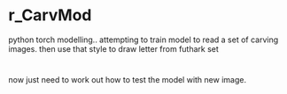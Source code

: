 # r_CarvMod
python torch modelling.. attempting to train model to read a set of carving images. then use that style to draw letter from futhark set
#
now just need to work out how to test the model with new image.
